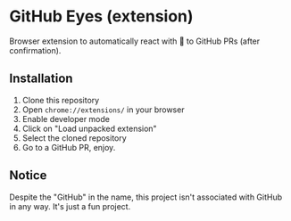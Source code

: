 # GitHub Eyes (extension)
Browser extension to automatically react with 👀 to GitHub PRs (after confirmation).

## Installation
1. Clone this repository
2. Open `chrome://extensions/` in your browser
3. Enable developer mode
4. Click on "Load unpacked extension"
5. Select the cloned repository
6. Go to a GitHub PR, enjoy.

## Notice
Despite the "GitHub" in the name, this project isn't associated with GitHub in any way.
It's just a fun project.
